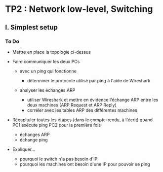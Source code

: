 # TP2 : Network low-level, Switching

## I. Simplest setup

### To Do

* Mettre en place la topologie ci-dessus

* Faire communiquer les deux PCs 
    - avec un ping qui fonctionne
        * déterminer le protocole utilisé par ping à l'aide de Wireshark

    - analyser les échanges ARP
        * utiliser Wireshark et mettre en évidence l'échange ARP entre les deux machines (ARP Request et ARP Reply)
        * corréler avec les tables ARP des différentes machines




* Récapituler toutes les étapes (dans le compte-rendu, à l'écrit) quand PC1 exécute ping PC2 pour la première fois
    - échanges ARP
    - échange ping



* Expliquer...
    - pourquoi le switch n'a pas besoin d'IP
    - pourquoi les machines ont besoin d'une IP pour pouvoir se ping